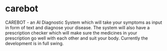 # carebot
 CAREBOT - an AI Diagnostic System which will take your symptoms as input in form of text and diagnose your disease. The system will also have a prescription checker which will make sure the medicines in your prescription go well with each other and suit your body. Currently the development is in full swing.
